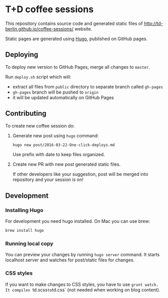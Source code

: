 # T+D coffee sessions

This repository contains source code and generated static files of
http://td-berlin.github.io/coffee-sessions/ website.

Static pages are generated using [Hugo](https://gohugo.io/), published on
GitHub pages.

## Deploying

To deploy new version to GitHub Pages, merge all changes to `master`.

Run `deploy.sh` script which will:
- extract all files from `public` directory to separate branch called `gh-pages`
- `gh-pages` branch will be pushed to `origin`
- it will be updated automatically on GitHub Pages

## Contributing

To create new coffee session do:

1. Generate new post using `hugo` command:

   ```bash
   hugo new post/2016-03-22-One-click-deploys.md
   ```

   Use prefix with date to keep files organized.

2. Create new PR with new post generated static files.

   If other developers like your suggestion, post will be merged into repository
   and your session is on!

## Development

### Installing Hugo

For development you need hugo installed. On Mac you can use brew:

```bash
brew install hugo
```

### Running local copy

You can preview your changes by running `hugo server` command.
It starts localhost server and watches for post/static files for changes.

### CSS styles

If you want to make changes to CSS styles, you have to use `grunt watch.
It compiles `td.scss` to `td.css` (not needed when working on blog content).

